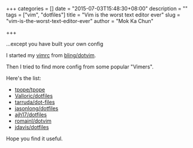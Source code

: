 +++
categories = []
date = "2015-07-03T15:48:30+08:00"
description = ""
tags = ["vim", "dotfiles"]
title = "Vim is the worst text editor ever"
slug = "vim-is-the-worst-text-editor-ever"
author = "Mok Ka Chun"

+++

...except you have built your own config

I started my [vimrc](https://github.com/mkc188/vimrc/blob/master/.vimrc) from [bling/dotvim](https://github.com/bling/dotvim/blob/master/vimrc).

Then I tried to find more config from some popular "Vimers".

Here's the list:

* [tpope/tpope](https://github.com/tpope/tpope/blob/master/.vimrc)
* [Valloric/dotfiles](https://github.com/Valloric/dotfiles/blob/master/vim/vimrc.vim)
* [tarruda/dot-files](https://github.com/tarruda/dot-files/blob/master/vim/nvimrc)
* [jasonlong/dotfiles](https://github.com/jasonlong/dotfiles/blob/master/vimrc)
* [ajh17/dotfiles](https://github.com/ajh17/dotfiles/blob/master/.vimrc)
* [romainl/dotvim](https://github.com/romainl/dotvim/blob/master/vimrc)
* [jdavis/dotfiles](https://github.com/jdavis/dotfiles/blob/master/.vimrc)

Hope you find it useful.
